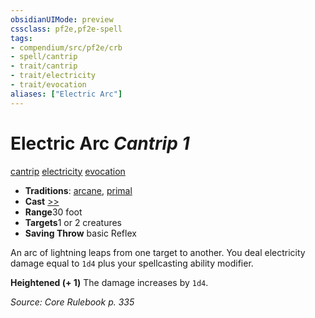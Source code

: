 ```yaml
---
obsidianUIMode: preview
cssclass: pf2e,pf2e-spell
tags:
- compendium/src/pf2e/crb
- spell/cantrip
- trait/cantrip
- trait/electricity
- trait/evocation
aliases: ["Electric Arc"]
---
```

# Electric Arc *Cantrip 1*   
[cantrip](/rules/traits/cantrip.md)  [electricity](/rules/traits/electricity.md)  [evocation](/rules/traits/evocation.md)  

- **Traditions**: [arcane](/rules/traits/arcane.md), [primal](/rules/traits/primal.md)
- **Cast** [>>](/rules/core-rulebook/chapter-9-playing-the-game.md#Actions "Two-Action") 
- **Range**30 foot
- **Targets**1 or 2 creatures
- **Saving Throw**  basic Reflex

An arc of lightning leaps from one target to another. You deal electricity damage equal to `1d4` plus your spellcasting ability modifier.

**Heightened (+ 1)** The damage increases by `1d4`.

*Source: Core Rulebook p. 335*